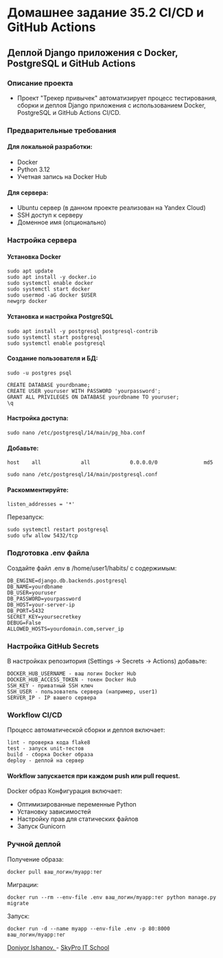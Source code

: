 # Домашнее задание 35.2 CI/CD и GitHub Actions

## Деплой Django приложения с Docker, PostgreSQL и GitHub Actions

### Описание проекта
  - Проект "Трекер привычек" автоматизирует процесс тестирования, сборки и деплоя Django приложения с использованием Docker, PostgreSQL и GitHub Actions CI/CD.

### Предварительные требования
#### Для локальной разработки:
 - Docker
 - Python 3.12
 - Учетная запись на Docker Hub

#### Для сервера:
  - Ubuntu сервер (в данном проекте реализован на Yandex Cloud)
  - SSH доступ к серверу
  - Доменное имя (опционально)

### Настройка сервера

#### Установка Docker

```
sudo apt update
sudo apt install -y docker.io
sudo systemctl enable docker
sudo systemctl start docker
sudo usermod -aG docker $USER
newgrp docker
```
#### Установка и настройка PostgreSQL
```
sudo apt install -y postgresql postgresql-contrib
sudo systemctl start postgresql
sudo systemctl enable postgresql
```
#### Создание пользователя и БД:

```
sudo -u postgres psql
```

```
CREATE DATABASE yourdbname;
CREATE USER youruser WITH PASSWORD 'yourpassword';
GRANT ALL PRIVILEGES ON DATABASE yourdbname TO youruser;
\q
```
#### Настройка доступа:

```
sudo nano /etc/postgresql/14/main/pg_hba.conf
```
#### Добавьте:

```
host    all             all             0.0.0.0/0               md5
```
```
sudo nano /etc/postgresql/14/main/postgresql.conf
```
#### Раскомментируйте:
```
listen_addresses = '*'
```

Перезапуск:

```
sudo systemctl restart postgresql
sudo ufw allow 5432/tcp
```

### Подготовка .env файла
Создайте файл .env в /home/user1/habits/ с содержимым:

```
DB_ENGINE=django.db.backends.postgresql
DB_NAME=yourdbname
DB_USER=youruser
DB_PASSWORD=yourpassword
DB_HOST=your-server-ip
DB_PORT=5432
SECRET_KEY=yoursecretkey
DEBUG=False
ALLOWED_HOSTS=yourdomain.com,server_ip
```

### Настройка GitHub Secrets

В настройках репозитория (Settings → Secrets → Actions) добавьте:
```
DOCKER_HUB_USERNAME - ваш логин Docker Hub
DOCKER_HUB_ACCESS_TOKEN - токен Docker Hub
SSH_KEY - приватный SSH ключ
SSH_USER - пользователь сервера (например, user1)
SERVER_IP - IP вашего сервера
```

### Workflow CI/CD

Процесс автоматической сборки и деплоя включает:

```
lint - проверка кода flake8
test - запуск unit-тестов
build - сборка Docker образа
deploy - деплой на сервер
```

#### Workflow запускается при каждом push или pull request.

Docker образ
Конфигурация включает:

  - Оптимизированные переменные Python
  - Установку зависимостей
  - Настройку прав для статических файлов
  - Запуск Gunicorn

### Ручной деплой
Получение образа:

```
docker pull ваш_логин/myapp:тег
```

Миграции:
```
docker run --rm --env-file .env ваш_логин/myapp:тег python manage.py migrate
```

Запуск:

```
docker run -d --name myapp --env-file .env -p 80:8000 ваш_логин/myapp:тег
```



[Doniyor Ishanov. ](#) - [SkyPro IT School](#)